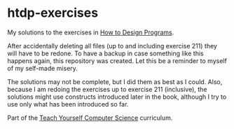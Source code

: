# htdp-exercises
My solutions to the exercises in [How to Design Programs](https://htdp.org/).

After accidentally deleting all files (up to and including exercise 211) they
will have to be redone. To have a backup in case something like this happens 
again, this repository was created. Let this be a reminder to myself of my 
self-made misery.

The solutions may not be complete, but I did them as best as I could. Also,
because I am redoing the exercises up to exercise 211 (inclusive), the solutions
might use constructs introduced later in the book, although I try to use only
what has been introduced so far.

Part of the [Teach Yourself Computer Science](https://teachyourselfcs.com/) 
curriculum.
